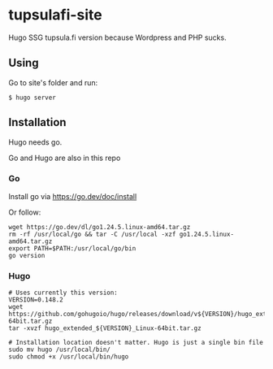 # tupsulafi-site

Hugo SSG tupsula.fi version because Wordpress and PHP sucks. 


## Using
Go to site's folder and run:
```
$ hugo server
```


## Installation

Hugo needs go. 

Go and Hugo are also in this repo


### Go
Install go via https://go.dev/doc/install

Or follow:
```
wget https://go.dev/dl/go1.24.5.linux-amd64.tar.gz
rm -rf /usr/local/go && tar -C /usr/local -xzf go1.24.5.linux-amd64.tar.gz
export PATH=$PATH:/usr/local/go/bin
go version
```

### Hugo

```
# Uses currently this version:
VERSION=0.148.2
wget https://github.com/gohugoio/hugo/releases/download/v${VERSION}/hugo_extended_${VERSION}_Linux-64bit.tar.gz
tar -xvzf hugo_extended_${VERSION}_Linux-64bit.tar.gz

# Installation location doesn't matter. Hugo is just a single bin file
sudo mv hugo /usr/local/bin/
sudo chmod +x /usr/local/bin/hugo
```
